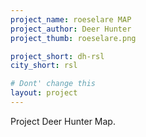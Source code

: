 ```yaml
---
project_name: roeselare MAP
project_author: Deer Hunter
project_thumb: roeselare.png

project_short: dh-rsl
city_short: rsl

# Dont' change this
layout: project
---
```


Project Deer Hunter Map.
